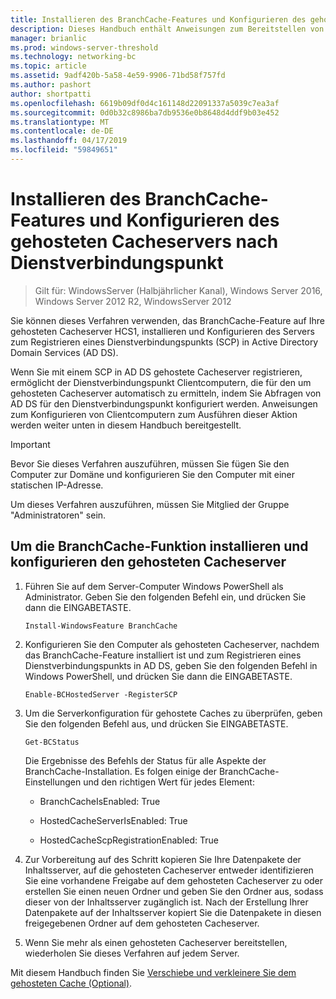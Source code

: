 ```yaml
---
title: Installieren des BranchCache-Features und Konfigurieren des gehosteten Cacheservers nach Dienstverbindungspunkt
description: Dieses Handbuch enthält Anweisungen zum Bereitstellen von BranchCache im Modus für gehostete Caches auf Computern unter Windows Server 2016 und Windows 10
manager: brianlic
ms.prod: windows-server-threshold
ms.technology: networking-bc
ms.topic: article
ms.assetid: 9adf420b-5a58-4e59-9906-71bd58f757fd
ms.author: pashort
author: shortpatti
ms.openlocfilehash: 6619b09df0d4c161148d22091337a5039c7ea3af
ms.sourcegitcommit: 0d0b32c8986ba7db9536e0b8648d4ddf9b03e452
ms.translationtype: MT
ms.contentlocale: de-DE
ms.lasthandoff: 04/17/2019
ms.locfileid: "59849651"
---
```

# <a name="install-the-branchcache-feature-and-configure-the-hosted-cache-server-by-service-connection-point"></a>Installieren des BranchCache-Features und Konfigurieren des gehosteten Cacheservers nach Dienstverbindungspunkt

>Gilt für: WindowsServer (Halbjährlicher Kanal), Windows Server 2016, Windows Server 2012 R2, WindowsServer 2012

Sie können dieses Verfahren verwenden, das BranchCache-Feature auf Ihre gehosteten Cacheserver HCS1, installieren und Konfigurieren des Servers zum Registrieren eines Dienstverbindungspunkts \(SCP\) in Active Directory Domain Services \(AD DS\).

Wenn Sie mit einem SCP in AD DS gehostete Cacheserver registrieren, ermöglicht der Dienstverbindungspunkt Clientcomputern, die für den um gehosteten Cacheserver automatisch zu ermitteln, indem Sie Abfragen von AD DS für den Dienstverbindungspunkt konfiguriert werden. Anweisungen zum Konfigurieren von Clientcomputern zum Ausführen dieser Aktion werden weiter unten in diesem Handbuch bereitgestellt.

>[!IMPORTANT]
>Bevor Sie dieses Verfahren auszuführen, müssen Sie fügen Sie den Computer zur Domäne und konfigurieren Sie den Computer mit einer statischen IP-Adresse.

Um dieses Verfahren auszuführen, müssen Sie Mitglied der Gruppe "Administratoren" sein.

## <a name="to-install-the-branchcache-feature-and-configure-the-hosted-cache-server"></a>Um die BranchCache-Funktion installieren und konfigurieren den gehosteten Cacheserver  

1. Führen Sie auf dem Server-Computer Windows PowerShell als Administrator. Geben Sie den folgenden Befehl ein, und drücken Sie dann die EINGABETASTE.

    ``` 
    Install-WindowsFeature BranchCache
    ```

2.  Konfigurieren Sie den Computer als gehosteten Cacheserver, nachdem das BranchCache-Feature installiert ist und zum Registrieren eines Dienstverbindungspunkts in AD DS, geben Sie den folgenden Befehl in Windows PowerShell, und drücken Sie dann die EINGABETASTE.

    ```  
    Enable-BCHostedServer -RegisterSCP
    ```  

3. Um die Serverkonfiguration für gehostete Caches zu überprüfen, geben Sie den folgenden Befehl aus, und drücken Sie EINGABETASTE.

    ```  
    Get-BCStatus  
    ```  
  
    Die Ergebnisse des Befehls der Status für alle Aspekte der BranchCache-Installation. Es folgen einige der BranchCache-Einstellungen und den richtigen Wert für jedes Element:  
  
    -   BranchCacheIsEnabled: True

    -   HostedCacheServerIsEnabled: True

    -   HostedCacheScpRegistrationEnabled: True

4. Zur Vorbereitung auf des Schritt kopieren Sie Ihre Datenpakete der Inhaltsserver, auf die gehosteten Cacheserver entweder identifizieren Sie eine vorhandene Freigabe auf dem gehosteten Cacheserver zu oder erstellen Sie einen neuen Ordner und geben Sie den Ordner aus, sodass dieser von der Inhaltsserver zugänglich ist. Nach der Erstellung Ihrer Datenpakete auf der Inhaltsserver kopiert Sie die Datenpakete in diesen freigegebenen Ordner auf dem gehosteten Cacheserver.
  
5. Wenn Sie mehr als einen gehosteten Cacheserver bereitstellen, wiederholen Sie dieses Verfahren auf jedem Server.

Mit diesem Handbuch finden Sie [Verschiebe und verkleinere Sie dem gehosteten Cache &#40;Optional&#41;](6-Bc-Move-Resize-Cache.md).
